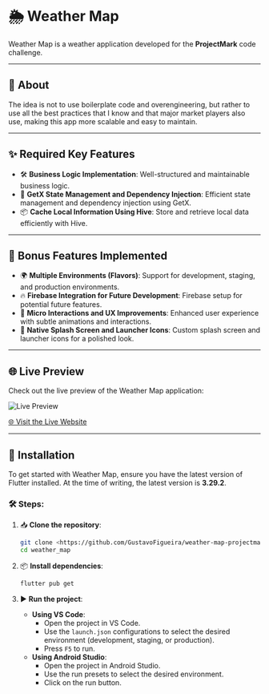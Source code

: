 # 🌦️ Weather Map

Weather Map is a weather application developed for the **ProjectMark** code challenge.

---

## 📝 About

The idea is not to use boilerplate code and overengineering, but rather to use all the best practices that I know and that major market players also use, making this app more scalable and easy to maintain.

---

## ✨ Required Key Features

- 🛠️ **Business Logic Implementation**: Well-structured and maintainable business logic.
- 🧩 **GetX State Management and Dependency Injection**: Efficient state management and dependency injection using GetX.
- 📦 **Cache Local Information Using Hive**: Store and retrieve local data efficiently with Hive.

---

## 🎁 Bonus Features Implemented

- 🌍 **Multiple Environments (Flavors)**: Support for development, staging, and production environments.
- 🔥 **Firebase Integration for Future Development**: Firebase setup for potential future features.
- 🎨 **Micro Interactions and UX Improvements**: Enhanced user experience with subtle animations and interactions.
- 🚀 **Native Splash Screen and Launcher Icons**: Custom splash screen and launcher icons for a polished look.

---

## 🌐 Live Preview

Check out the live preview of the Weather Map application:

![Live Preview](docs/live-preview.gif)

[🌐 Visit the Live Website](https://weather-map-projectmark.web.app/)

---

## 🚀 Installation

To get started with Weather Map, ensure you have the latest version of Flutter installed. At the time of writing, the latest version is **3.29.2**.

### 🛠️ Steps:

1. 📥 **Clone the repository**:

   ```bash
   git clone <https://github.com/GustavoFigueira/weather-map-projectmark>
   cd weather_map
   ```

2. 📦 **Install dependencies**:

   ```bash
   flutter pub get
   ```

3. ▶️ **Run the project**:
   - **Using VS Code**:
     - Open the project in VS Code.
     - Use the `launch.json` configurations to select the desired environment (development, staging, or production).
     - Press `F5` to run.
   - **Using Android Studio**:
     - Open the project in Android Studio.
     - Use the run presets to select the desired environment.
     - Click on the run button.
